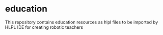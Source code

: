 # education
This repository contains education resources as hlpl files to be imported by HLPL IDE for creating robotic teachers

